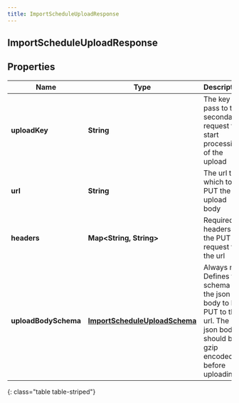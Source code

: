 ```yaml
---
title: ImportScheduleUploadResponse
---
```

## ImportScheduleUploadResponse


## Properties

| Name | Type | Description | Notes |
| ------------ | ------------- | ------------- | ------------- |
| **uploadKey** | <!----><!---->**String**<!----> | The key to pass to the secondary request to start processing of the upload |  [optional] |
| **url** | <!----><!---->**String**<!----> | The url to which to PUT the upload body |  [optional] |
| **headers** | <!----><!---->**Map&lt;String, String&gt;**<!----> | Required headers for the PUT request to the url |  [optional] |
| **uploadBodySchema** | <!----><!---->[**ImportScheduleUploadSchema**](ImportScheduleUploadSchema.html)<!----> | Always null. Defines the schema of the json body to be PUT to the url. The json body should be gzip encoded before uploading |  [optional] |
{: class="table table-striped"}



